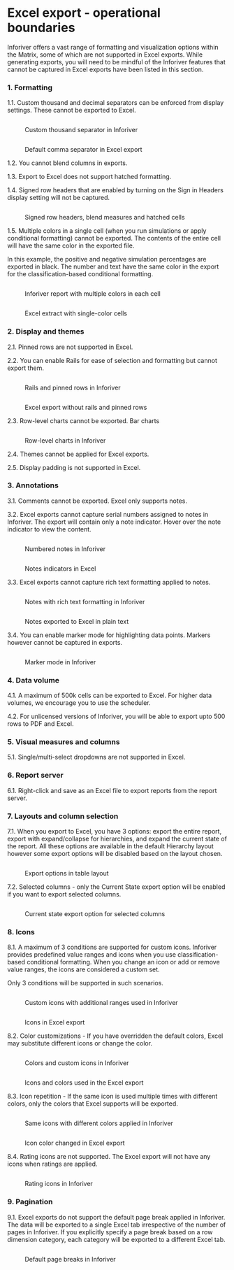 # Excel export - operational boundaries

Inforiver offers a vast range of formatting and visualization options within the Matrix, some of which are not supported in Excel exports. While generating exports, you will need to be mindful of the Inforiver features that cannot be captured in Excel exports have been listed in this section.

### 1. Formatting

1.1. Custom thousand and decimal separators can be enforced from display settings. These cannot be exported to Excel.&#x20;

<div><figure><img src="../../../.gitbook/assets/image (1) (1) (1) (1) (1) (1) (1) (1) (1) (1) (1) (1) (1) (1) (1) (1) (1) (1) (1) (1) (1) (1) (1) (1) (1) (1) (1) (1) (1) (1) (1) (1) (1) (1) (1) (1) (1) (1) (1) (1) (1) (1) (1) (1) (1) (1) (1) (1) (1) (1) (1) (1) (1) (1).png" alt=""><figcaption><p>Custom thousand separator in Inforiver</p></figcaption></figure> <figure><img src="../../../.gitbook/assets/2024-10-14_12h15_35.png" alt=""><figcaption><p>Default comma separator in Excel export</p></figcaption></figure></div>

1.2. You cannot blend columns in exports.

1.3. Export to Excel does not support hatched formatting.

1.4. Signed row headers that are enabled by turning on the Sign in Headers display setting will not be captured.

<figure><img src="../../../.gitbook/assets/image (2) (1) (1) (1) (1) (1) (1) (1) (1) (1) (1) (1) (1) (1) (1) (1) (1) (1) (1) (1) (1) (1) (1) (1) (1) (1) (1) (1) (1) (1) (1) (1) (1) (1) (1) (1) (1).png" alt=""><figcaption><p>Signed row headers, blend measures and hatched cells</p></figcaption></figure>

1.5. Multiple colors in a single cell (when you run simulations or apply conditional formatting)  cannot be exported. The contents of the entire cell will have the same color in the exported file.&#x20;

In this example, the positive and negative simulation percentages are exported in black. The number and text have the same color in the export for the classification-based conditional formatting.&#x20;

<div><figure><img src="../../../.gitbook/assets/image (3) (1) (1) (1) (1) (1) (1) (1) (1) (1) (1) (1) (1) (1) (1) (1) (1) (1) (1) (1) (1) (1) (1) (1) (1) (1) (1) (1).png" alt=""><figcaption><p>Inforiver report with multiple colors in each cell</p></figcaption></figure> <figure><img src="../../../.gitbook/assets/2024-10-14_16h36_41.png" alt=""><figcaption><p>Excel extract with single-color cells</p></figcaption></figure></div>

### 2. Display and themes

2.1. Pinned rows are not supported in Excel.

2.2. You can enable Rails for ease of selection and formatting but cannot export them.

<div><figure><img src="../../../.gitbook/assets/image (3) (1) (1) (1) (1) (1) (1) (1) (1) (1) (1) (1) (1) (1) (1) (1) (1) (1) (1) (1) (1) (1) (1) (1) (1) (1) (1) (1) (1) (1).png" alt=""><figcaption><p>Rails and pinned rows in Inforiver</p></figcaption></figure> <figure><img src="../../../.gitbook/assets/2024-10-14_14h35_17.png" alt=""><figcaption><p>Excel export without rails and pinned rows</p></figcaption></figure></div>

2.3. Row-level charts cannot be exported. Bar charts&#x20;

<figure><img src="../../../.gitbook/assets/image (4) (1) (1) (1) (1) (1) (1) (1) (1) (1) (1) (1) (1) (1) (1) (1) (1) (1) (1) (1) (1) (1) (1) (1) (1).png" alt=""><figcaption><p>Row-level charts in Inforiver</p></figcaption></figure>

2.4. Themes cannot be applied for Excel exports.

2.5. Display padding is not supported in Excel.

### 3. Annotations

3.1. Comments cannot be exported. Excel only supports notes.

3.2. Excel exports cannot capture serial numbers assigned to notes in Inforiver. The export will contain only a note indicator. Hover over the note indicator to view the content.

<div><figure><img src="../../../.gitbook/assets/image (10) (1) (1) (1).png" alt=""><figcaption><p>Numbered notes in Inforiver</p></figcaption></figure> <figure><img src="../../../.gitbook/assets/2024-10-14_12h19_01.png" alt=""><figcaption><p>Notes indicators in Excel</p></figcaption></figure></div>

&#x20;3.3. Excel exports cannot capture rich text formatting applied to notes.

<div><figure><img src="../../../.gitbook/assets/image (948).png" alt=""><figcaption><p>Notes with rich text formatting in Inforiver</p></figcaption></figure> <figure><img src="../../../.gitbook/assets/2024-10-15_12h32_53.png" alt=""><figcaption><p>Notes exported to Excel in plain text</p></figcaption></figure></div>

3.4. You can enable marker mode for highlighting data points. Markers however cannot be captured in exports.

<figure><img src="../../../.gitbook/assets/image (5) (1) (1) (1) (1) (1) (1) (1) (1) (1) (1) (1) (1) (1) (1) (1) (1) (1).png" alt=""><figcaption><p>Marker mode in Inforiver</p></figcaption></figure>

### 4. Data volume

4.1. A maximum of 500k cells can be exported to Excel. For higher data volumes, we encourage you to use the scheduler.

4.2. For unlicensed versions of Inforiver, you will be able to export upto 500 rows to PDF and Excel.

### 5. Visual measures and columns

5.1. Single/multi-select dropdowns are not supported in Excel.

### 6. Report server

6.1. Right-click and save as an Excel file to export reports from the report server.

### 7. Layouts and column selection

7.1. When you export to Excel, you have 3 options: export the entire report, export with expand/collapse for hierarchies, and expand the current state of the report. All these options are available in the default Hierarchy layout however some export options will be disabled based on the layout chosen.&#x20;

<figure><img src="../../../.gitbook/assets/image (8) (1) (1) (1) (1) (1) (1) (1) (1).png" alt=""><figcaption><p>Export options in table layout</p></figcaption></figure>

7.2. Selected columns - only the Current State export option will be enabled if you want to export selected columns.

<figure><img src="../../../.gitbook/assets/image (9) (1) (1) (1) (1) (1).png" alt=""><figcaption><p>Current state export option for selected columns</p></figcaption></figure>

### 8. Icons

8.1. A maximum of 3 conditions are supported for custom icons. Inforiver provides predefined value ranges and icons when you use classification-based conditional formatting. When you change an icon or add or remove value ranges, the icons are considered a custom set.&#x20;

Only 3 conditions will be supported in such scenarios.

<div><figure><img src="../../../.gitbook/assets/image (5) (1) (1) (1) (1) (1) (1) (1) (1) (1) (1) (1) (1) (1) (1) (1) (1).png" alt=""><figcaption><p>Custom icons with additional ranges used in Inforiver</p></figcaption></figure> <figure><img src="../../../.gitbook/assets/2024-10-14_17h44_46.png" alt=""><figcaption><p>Icons in Excel export </p></figcaption></figure></div>

8.2. Color customizations - If you have overridden the default colors, Excel may substitute different icons or change the color.

<div><figure><img src="../../../.gitbook/assets/image (1) (1) (1) (1) (1) (1) (1) (1) (1) (1) (1) (1) (1) (1) (1) (1) (1) (1) (1) (1) (1) (1) (1) (1) (1) (1) (1) (1) (1) (1) (1) (1) (1) (1) (1) (1) (1) (1) (1) (1) (1) (1) (1) (1) (1) (1) (1) (1) (1) (1) (1) (1) (1).png" alt=""><figcaption><p>Colors and custom icons in Inforiver</p></figcaption></figure> <figure><img src="../../../.gitbook/assets/2024-10-14_17h35_21.png" alt=""><figcaption><p>Icons and colors used in the Excel export</p></figcaption></figure></div>

8.3. Icon repetition -  If the same icon is used multiple times with different colors, only the colors that Excel supports will be exported.

<div><figure><img src="../../../.gitbook/assets/image (6) (1) (1) (1) (1) (1) (1) (1) (1) (1) (1) (1) (1) (1).png" alt=""><figcaption><p>Same icons with different colors applied in Inforiver</p></figcaption></figure> <figure><img src="../../../.gitbook/assets/2024-10-14_17h50_56.png" alt=""><figcaption><p>Icon color changed in Excel export</p></figcaption></figure></div>

8.4. Rating icons are not supported. The Excel export will not have any icons when ratings are applied.

<figure><img src="../../../.gitbook/assets/image (7) (1) (1) (1) (1) (1) (1) (1) (1) (1) (1) (1).png" alt=""><figcaption><p>Rating icons in Inforiver</p></figcaption></figure>

### 9. Pagination

9.1. Excel exports do not support the default page break applied in Inforiver. The data will be exported to a single Excel tab irrespective of the number of pages in Inforiver. If you explicitly specify a page break based on a row dimension category, each category will be exported to a different Excel tab.

<figure><img src="../../../.gitbook/assets/image (949).png" alt=""><figcaption><p>Default page breaks in Inforiver</p></figcaption></figure>
